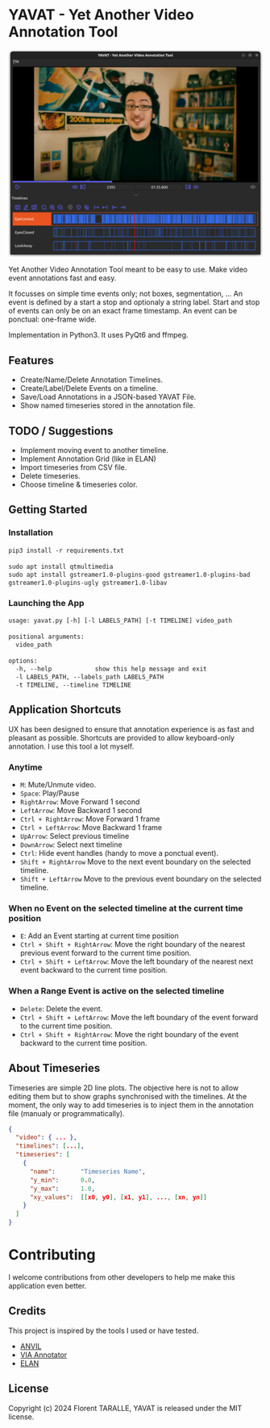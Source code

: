 # YAVAT - Yet Another Video Annotation Tool

![](assets/Screenshot.png)

Yet Another Video Annotation Tool meant to be easy to use. 
Make video event annotations fast and easy.

It focusses on simple time events only; not boxes, segmentation, ... 
An event is defined by a start a stop and optionaly a string label.
Start and stop of events can only be on an exact frame timestamp.
An event can be ponctual: one-frame wide. 

Implementation in Python3. It uses PyQt6 and ffmpeg.

## Features

- Create/Name/Delete Annotation Timelines.
- Create/Label/Delete Events on a timeline.
- Save/Load Annotations in a JSON-based YAVAT File.
- Show named timeseries stored in the annotation file.

## TODO / Suggestions

- Implement moving event to another timeline.
- Implement Annotation Grid (like in ELAN)
- Import timeseries from CSV file.
- Delete timeseries.
- Choose timeline & timeseries color.

## Getting Started

### Installation 

``` shell
pip3 install -r requirements.txt

sudo apt install qtmultimedia
sudo apt install gstreamer1.0-plugins-good gstreamer1.0-plugins-bad gstreamer1.0-plugins-ugly gstreamer1.0-libav
```

### Launching the App

``` shell
usage: yavat.py [-h] [-l LABELS_PATH] [-t TIMELINE] video_path

positional arguments:
  video_path

options:
  -h, --help            show this help message and exit
  -l LABELS_PATH, --labels_path LABELS_PATH
  -t TIMELINE, --timeline TIMELINE
```

## Application Shortcuts

UX has been designed to ensure that annotation experience is as fast and pleasant as possible.
Shortcuts are provided to allow keyboard-only annotation.
I use this tool a lot myself.


### Anytime

- `M`:                      Mute/Unmute video.
- `Space`:                  Play/Pause
- `RightArrow`:             Move Forward 1 second
- `LeftArrow`:              Move Backward 1 second
- `Ctrl + RightArrow`:      Move Forward 1 frame
- `Ctrl + LeftArrow`:       Move Backward 1 frame
- `UpArrow`:                Select previous timeline
- `DownArrow`:              Select next timeline
- `Ctrl`:                   Hide event handles (handy to move a ponctual event).
- `Shift + RightArrow`      Move to the next event boundary on the selected timeline.
- `Shift + LeftArrow`       Move to the previous event boundary on the selected timeline.

### When no Event on the selected timeline at the current time position

- `E`:                          Add an Event starting at current time position
- `Ctrl + Shift + RightArrow`:  Move the right boundary of the nearest previous event forward to the current time position.
- `Ctrl + Shift + LeftArrow`:   Move the left boundary of the nearest next event backward to the current time position.

### When a Range Event is active on the selected timeline

- `Delete`:                     Delete the event.
- `Ctrl + Shift + LeftArrow`:   Move the left boundary of the event forward to the current time position.
- `Ctrl + Shift + RightArrow`:  Move the right boundary of the event backward to the current time position.

## About Timeseries

Timeseries are simple 2D line plots. The objective here is not to allow editing them but to show graphs synchronised with the timelines.
At the moment, the only way to add timeseries is to inject them in the annotation file (manualy or programmatically).

``` json
{
  "video": { ... },
  "timelines": [...], 
  "timeseries": [
    {
      "name":       "Timeseries Name",
      "y_min":      0.0,
      "y_max":      1.0,
      "xy_values":  [[x0, y0], [x1, y1], ..., [xn, yn]]
    }
  ]
}
```



# Contributing

I welcome contributions from other developers to help me make this application even better.

## Credits

This project is inspired by the tools I used or have tested. 

- [ANVIL](http://www.anvil-software.de/)
- [VIA Annotator](https://www.robots.ox.ac.uk/~vgg/software/via/app/via_video_annotator.html)
- [ELAN](https://archive.mpi.nl/tla/elan)

## License

Copyright (c) 2024 Florent TARALLE, YAVAT is released under the MIT license.
